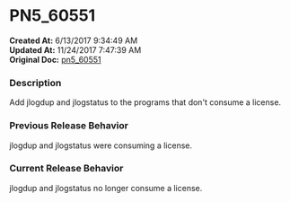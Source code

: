 # PN5_60551

**Created At:** 6/13/2017 9:34:49 AM  
**Updated At:** 11/24/2017 7:47:39 AM  
**Original Doc:** [pn5_60551](https://docs.jbase.com/36526-5-6-2-release-notes/pn5_60551)  


### Description

Add jlogdup and jlogstatus to the programs that don't consume a license.



### Previous Release Behavior

jlogdup and jlogstatus were consuming a license.



### Current Release Behavior

jlogdup and jlogstatus no longer consume a license.
